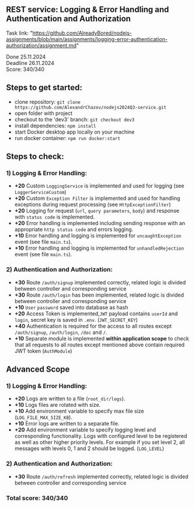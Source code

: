 ## REST service: Logging & Error Handling and Authentication and Authorization

Task link: "https://github.com/AlreadyBored/nodejs-assignments/blob/main/assignments/logging-error-authentication-authorization/assignment.md"

Done 25.11.2024 \
Deadline 26.11.2024 \
Score: 340/340

## Steps to get started:
- clone repository: `git clone https://github.com/AlexandrChazov/nodejs2024Q3-service.git`
- open folder with project
- checkout to the 'dev3' branch: `git checkout dev3`
- install dependencies: `npm install`
- start Docker desktop app locally on your machine
- run docker container: `npm run docker:start`

## Steps to check:
### 1) Logging & Error Handling:

- **+20** Custom `LoggingService` is implemented and used for logging (see `LoggerServiceCustom`)
- **+20** Custom `Exception Filter` is implemented and used for handling exceptions during request processing (see `HttpExceptionFilter`)
- **+20** Logging for request (`url`, `query parameters`, `body`) and response with `status code` is implemented.
- **+20** Error handling is implemented including sending response with an appropriate `http status code` and errors logging.
- **+10** Error handling  and logging is implemented for `uncaughtException` event (see file `main.ts`).
- **+10** Error handling  and logging is implemented for `unhandledRejection` event (see file `main.ts`).


### 2) Authentication and Authorization:

- **+30** Route `/auth/signup` implemented correctly, related logic is divided between controller and corresponding service
- **+30** Route `/auth/login` has been implemented, related logic is divided between controller and corresponding service
- **+10** `User` `password` saved into database as hash
- **+20** Access Token is implemented,`JWT` payload contains `userId` and `login`, secret key is saved in `.env`. (`JWT_SECRET_KEY`)
- **+40** Authentication is required for the access to all routes except `/auth/signup`, `/auth/login`, `/doc` and `/`.
- **+10** Separate module is implemented **within application scope** to check that all requests to all routes except mentioned above contain required JWT token (`AuthModule`)

## Advanced Scope

### 1) Logging & Error Handling:

- **+20** Logs are written to a file (`root_dir/logs`).
- **+10** Logs files are rotated with size.
- **+10** Add environment variable to specify max file size (`LOG_FILE_MAX_SIZE_KB`).
- **+10** Error logs are written to a separate file.
- **+20** Add environment variable to specify logging level and corresponding functionality.
  Logs with configured level to be registered as well as other higher priority levels. For example if you set level 2, all messages with levels 0, 1 and 2 should be logged. (`LOG_LEVEL`)


### 2) Authentication and Authorization:
- **+30** Route `/auth/refresh` implemented correctly, related logic is divided between controller and corresponding service

### Total score: 340/340
